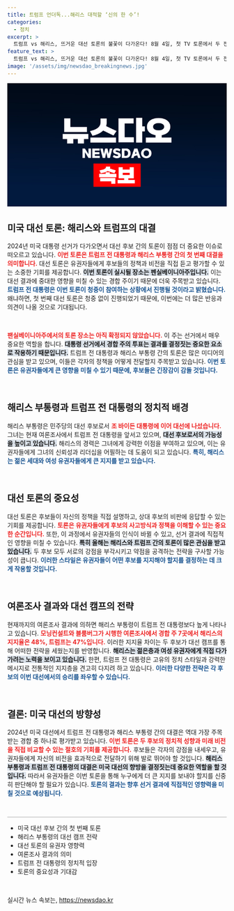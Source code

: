 ```yaml
---
title: 트럼프 언더독...해리스 대적할 ‘신의 한 수’!
categories:
  - 정치
excerpt: >
  트럼프 vs 해리스, 뜨거운 대선 토론의 불꽃이 다가온다! 8월 4일, 첫 TV 토론에서 두 전투가 펼쳐질 예정. 누가 경합 주의 유권자 마음을 사로잡을까? 이 뜨거운 대결을 놓치지 마세요!
feature_text: >
  트럼프 vs 해리스, 뜨거운 대선 토론의 불꽃이 다가온다! 8월 4일, 첫 TV 토론에서 두 전투가 펼쳐질 예정. 누가 경합 주의 유권자 마음을 사로잡을까? 이 뜨거운 대결을 놓치지 마세요!
image: '/assets/img/newsdao_breakingnews.jpg'
---
```


<p><img src="/assets/img/newsdao_breakingnews.jpg" alt="flaretime 속보" /></p>

<h2 data-ke-size="size26">미국 대선 토론: 해리스와 트럼프의 대결</h2>

<p data-ke-size="size16">2024년 미국 대통령 선거가 다가오면서 대선 후보 간의 토론이 점점 더 중요한 이슈로 떠오르고 있습니다. <b><span style="color: #ee2323;">이번 토론은 트럼프 전 대통령과 해리스 부통령 간의 첫 번째 대결을 의미합니다.</span></b> 대선 토론은 유권자들에게 후보들의 정책과 비전을 직접 듣고 평가할 수 있는 소중한 기회를 제공합니다. <b><span style="background-color: #21538527;">이번 토론이 실시될 장소는 펜실베이니아주입니다.</span></b> 이는 대선 결과에 중대한 영향을 미칠 수 있는 경합 주이기 때문에 더욱 주목받고 있습니다. <b><span style="color: #1a5490;">트럼프 전 대통령은 이번 토론이 청중이 참여하는 상황에서 진행될 것이라고 밝혔습니다.</span></b> 왜냐하면, 첫 번째 대선 토론은 청중 없이 진행되었기 때문에, 이번에는 더 많은 반응과 의견이 나올 것으로 기대됩니다.</p>

<p data-ke-size="size16">&nbsp;</p>

<p><b><span style="color: #ee2323;">팬실베이니아주에서의 토론 장소는 아직 확정되지 않았습니다.</span></b> 이 주는 선거에서 매우 중요한 역할을 합니다. <b><span style="background-color: #21538527;">대통령 선거에서 경합 주의 투표는 결과를 결정짓는 중요한 요소로 작용하기 때문입니다.</span></b> 트럼프 전 대통령과 해리스 부통령 간의 토론은 많은 미디어의 관심을 받고 있으며, 이들은 각자의 정책을 어떻게 전달할지 주목받고 있습니다. <b><span style="color: #1a5490;">이번 토론은 유권자들에게 큰 영향을 미칠 수 있기 때문에, 후보들은 긴장감이 감돌 것입니다.</span></b></p>

<p data-ke-size="size16">&nbsp;</p>

<h2 data-ke-size="size26">해리스 부통령과 트럼프 전 대통령의 정치적 배경</h2>

<p data-ke-size="size16">해리스 부통령은 민주당의 대선 후보로서 <b><span style="color: #ee2323;">조 바이든 대통령에 이어 대선에 나섰습니다.</span></b> 그녀는 현재 여론조사에서 트럼프 전 대통령을 앞서고 있으며, <b><span style="background-color: #21538527;">대선 후보로서의 가능성을 높이고 있습니다.</span></b> 해리스의 경력은 그녀에게 강력한 이점을 부여하고 있으며, 이는 유권자들에게 그녀의 신뢰성과 리더십을 어필하는 데 도움이 되고 있습니다. <b><span style="color: #1a5490;">특히, 해리스는 젊은 세대와 여성 유권자들에게 큰 지지를 받고 있습니다.</span></b></p>

<p data-ke-size="size16">&nbsp;</p>

<h2 data-ke-size="size26">대선 토론의 중요성</h2>

<p data-ke-size="size16">대선 토론은 후보들이 자신의 정책을 직접 설명하고, 상대 후보의 비판에 응답할 수 있는 기회를 제공합니다. <b><span style="color: #ee2323;">토론은 유권자들에게 후보의 사고방식과 정책을 이해할 수 있는 중요한 순간입니다.</span></b> 또한, 이 과정에서 유권자들의 인식이 바뀔 수 있고, 선거 결과에 직접적인 영향을 미칠 수 있습니다. <b><span style="background-color: #21538527;">특히 올해는 해리스와 트럼프 간의 토론이 많은 관심을 받고 있습니다.</span></b> 두 후보 모두 서로의 강점을 부각시키고 약점을 공격하는 전략을 구사할 가능성이 큽니다. <b><span style="color: #1a5490;">이러한 스타일은 유권자들이 어떤 후보를 지지해야 할지를 결정하는 데 크게 작용할 것입니다.</span></b></p>

<p data-ke-size="size16">&nbsp;</p>

<h2 data-ke-size="size26">여론조사 결과와 대선 캠프의 전략</h2>

<p data-ke-size="size16">현재까지의 여론조사 결과에 의하면 해리스 부통령이 트럼프 전 대통령보다 높게 나타나고 있습니다. <b><span style="color: #ee2323;">모닝컨설트와 블룸버그가 시행한 여론조사에서 경합 주 7곳에서 해리스의 지지율은 48%, 트럼프는 47%입니다.</span></b> 이러한 지지율 차이는 두 후보가 대선 캠프를 통해 어떠한 전략을 세웠는지를 반영합니다. <b><span style="background-color: #21538527;">해리스는 젊은층과 여성 유권자에게 직접 다가가려는 노력을 보이고 있습니다.</span></b> 한편, 트럼프 전 대통령은 고유의 정치 스타일과 강력한 메시지로 전통적인 지지층을 견고히 다지려 하고 있습니다. <b><span style="color: #1a5490;">이러한 다양한 전략은 각 후보의 이번 대선에서의 승리를 좌우할 수 있습니다.</span></b></p>

<p data-ke-size="size16">&nbsp;</p>

<h2 data-ke-size="size26">결론: 미국 대선의 방향성</h2>

<p data-ke-size="size16">2024년 미국 대선에서 트럼프 전 대통령과 해리스 부통령 간의 대결은 역대 가장 주목받는 경합 중 하나로 평가받고 있습니다. <b><span style="color: #ee2323;">이번 토론은 두 후보의 정치적 성향과 미래 비전을 직접 비교할 수 있는 절호의 기회를 제공합니다.</span></b> 후보들은 각자의 강점을 내세우고, 유권자들에게 자신의 비전을 효과적으로 전달하기 위해 발로 뛰어야 할 것입니다. <b><span style="background-color: #21538527;">해리스 부통령과 트럼프 전 대통령의 대결은 미국 대선의 향방을 결정짓는데 중요한 역할을 할 것입니다.</span></b> 따라서 유권자들은 이번 토론을 통해 누구에게 더 큰 지지를 보내야 할지를 신중히 판단해야 할 필요가 있습니다. <b><span style="color: #1a5490;">토론의 결과는 향후 선거 결과에 직접적인 영향력을 미칠 것으로 예상됩니다.</span></b></p>

<p data-ke-size="size16">&nbsp;</p>

<hr style="height:1px; border:none; color:#aaa; background-color:#aaa;" />

<ul>
<li>미국 대선 후보 간의 첫 번째 토론</li>
<li>해리스 부통령의 대선 캠프 전략</li>
<li>대선 토론의 유권자 영향력</li>
<li>여론조사 결과의 의미</li>
<li>트럼프 전 대통령의 정치적 입장</li>
<li>토론의 중요성과 기대감</li>
</ul>

<p data-ke-size="size16">&nbsp;</p>
실시간 뉴스 속보는, <a href="https://newsdao.kr" rel="dofollow">https://newsdao.kr</a>


